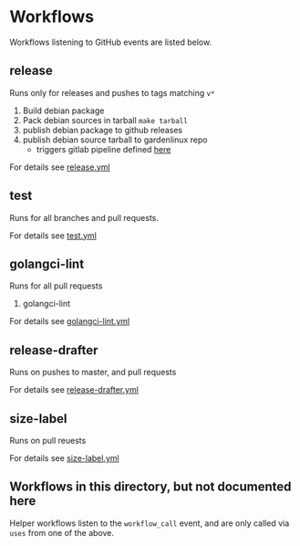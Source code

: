 # Workflows

Workflows listening to GitHub events are listed below.

## release

Runs only for releases and pushes to tags matching `v*` 

1. Build debian package
1. Pack debian sources in tarball `make tarball`
1. publish debian package to github releases
1. publish debian source tarball to gardenlinux repo
    - triggers gitlab pipeline defined [here](https://gitlab.com/gardenlinux/gardenlinux-metalbond)

For details see [release.yml](release.yml)

## test

Runs for all branches and pull requests.

For details see [test.yml](test.yml)


## golangci-lint

Runs for all pull requests

1. golangci-lint

For details see [golangci-lint.yml](golangci-lint.yml)


## release-drafter

Runs on pushes to master, and pull requests

For details see [release-drafter.yml](release-drafter.yml)

## size-label

Runs on pull reuests

For details see [size-label.yml](size-label.yml)


## Workflows in this directory, but not documented here

Helper workflows listen to the `workflow_call` event, and are only called via `uses` from one of the above.

